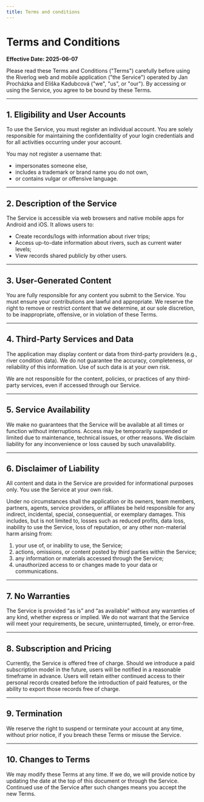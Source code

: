 ```yaml
---
title: Terms and conditions
---
```


# Terms and Conditions

**Effective Date: 2025-06-07**

Please read these Terms and Conditions ("Terms") carefully before using the Riverlog web and mobile application ("the Service") operated by Jan Procházka and Eliška Kadubcová ("we", "us", or "our"). By accessing or using the Service, you agree to be bound by these Terms.

---

## 1. Eligibility and User Accounts

To use the Service, you must register an individual account. You are solely responsible for maintaining the confidentiality of your login credentials and for all activities occurring under your account.

You may not register a username that:

- impersonates someone else,
- includes a trademark or brand name you do not own,
- or contains vulgar or offensive language.

---

## 2. Description of the Service

The Service is accessible via web browsers and native mobile apps for Android and iOS. It allows users to:

- Create records/logs with information about river trips;
- Access up-to-date information about rivers, such as current water levels;
- View records shared publicly by other users.

---

## 3. User-Generated Content

You are fully responsible for any content you submit to the Service. You must ensure your contributions are lawful and appropriate. We reserve the right to remove or restrict content that we determine, at our sole discretion, to be inappropriate, offensive, or in violation of these Terms.

---

## 4. Third-Party Services and Data

The application may display content or data from third-party providers (e.g., river condition data). We do not guarantee the accuracy, completeness, or reliability of this information. Use of such data is at your own risk.

We are not responsible for the content, policies, or practices of any third-party services, even if accessed through our Service.

---

## 5. Service Availability

We make no guarantees that the Service will be available at all times or function without interruptions. Access may be temporarily suspended or limited due to maintenance, technical issues, or other reasons. We disclaim liability for any inconvenience or loss caused by such unavailability.

---

## 6. Disclaimer of Liability

All content and data in the Service are provided for informational purposes only. You use the Service at your own risk.

Under no circumstances shall the application or its owners, team members, partners, agents, service providers, or affiliates be held responsible for any indirect, incidental, special, consequential, or exemplary damages. This includes, but is not limited to, losses such as reduced profits, data loss, inability to use the Service, loss of reputation, or any other non-material harm arising from:

1. your use of, or inability to use, the Service;
2. actions, omissions, or content posted by third parties within the Service;
3. any information or materials accessed through the Service;
4. unauthorized access to or changes made to your data or communications.

---

## 7. No Warranties

The Service is provided “as is” and “as available” without any warranties of any kind, whether express or implied. We do not warrant that the Service will meet your requirements, be secure, uninterrupted, timely, or error-free.

---

## 8. Subscription and Pricing

Currently, the Service is offered free of charge. Should we introduce a paid subscription model in the future, users will be notified in a reasonable timeframe in advance. Users will retain either continued access to their personal records created before the introduction of paid features, or the ability to export those records free of charge.

---

## 9. Termination

We reserve the right to suspend or terminate your account at any time, without prior notice, if you breach these Terms or misuse the Service.

---

## 10. Changes to Terms

We may modify these Terms at any time. If we do, we will provide notice by updating the date at the top of this document or through the Service. Continued use of the Service after such changes means you accept the new Terms.